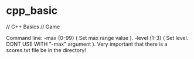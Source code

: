 # cpp_basic
// C++ Basics
// Game

Command line: 
-max {0-99} ( Set max range value ).
-level {1-3} ( Set level. DONT USE WITH "-max" argument ).
Very important that there is a scores.txt file be in the directory!

